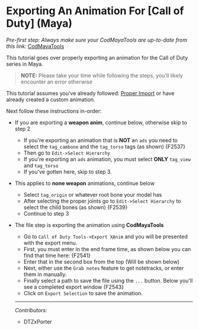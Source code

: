 # Exporting An Animation For [Call of Duty] (Maya)

_Pre-first step: Always make sure your CodMayaTools are up-to-date from this link:_  [CodMayaTools](https://github.com/Ray1235/CoDMayaTools)

This tutorial goes over properly exporting an animation for the Call of Duty series in Maya.

> **NOTE:** Please take your time while following the steps, you'll likely encounter an error otherwise

This tutorial assumes you've already followed: [Proper Import](https://wiki.modme.co/TODO_LINK_IMPORT_TUTORIAL) or have already created a custom animation.

Next follow these instructions in-order:

- If you are exporting a **weapon anim**, continue below, otherwise skip to step 2
  - If you're exporting an animation that is **NOT** an `ads` you need to select the `tag_cambone` and the `tag_torso` tags (as shown) {F2537}
  - Then go to `Edit->Select Hierarchy`
  - If you're exporting an `ads` animation, you must select **ONLY** `tag_view` and `tag_torso`
  - If you've gotten here, skip to step 3.
- This applies to **none weapon** animations, continue below
  - Select `tag_origin` or whatever root bone your model has
  - After selecting the proper joints go to `Edit->Select Hierarchy` to select the child bones (as shown) {F2539}
  - Continue to step 3
- The file step is exporting the animation using **CodMayaTools** 
  - Go to `Call of Duty Tools->Export XAnim` and you will be presented with the export menu.
  - First, you must enter in the end frame time, as shown below you can find that time here: {F2541}
  - Enter that in the second box from the top (Will be shown below)
  - Next, either use the `Grab notes` feature to get notetracks, or enter them in manually.
  - Finally select a path to save the file using the `...` button. Below you'll see a completed export window {F2543}
  - Click on `Export Selection` to save the animation.

  ---

  _Contributors:_
  - DTZxPorter